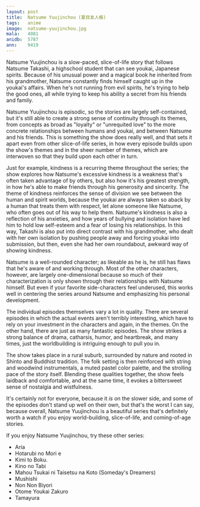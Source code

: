 ```yaml
---
layout: post
title:  Natsume Yuujinchou (夏目友人帳)
tags:   anime
image:  natsume-yuujinchou.jpg
mala:   4081
anidb:  5787
ann:    9419
---
```


Natsume Yuujinchou is a slow-paced, slice-of-life story that follows Natsume Takashi, a highschool student that can see youkai, Japanese spirits.
Because of his unusual power and a magical book he inherited from his grandmother, Natsume constantly finds himself caught up in the youkai's affairs.
When he's not running from evil spirits, he's trying to help the good ones, all while trying to keep his ability a secret from his friends and family.

Natsume Yuujinchou is episodic, so the stories are largely self-contained, but it's still able to create a strong sense of continuity through its themes, from concepts as broad as "loyalty" or "unrequited love" to the more concrete relationships between humans and youkai, and between Natsume and his friends.
This is something the show does really well, and that sets it apart even from other slice-of-life series, in how every episode builds upon the show's themes and in the sheer number of themes, which are interwoven so that they build upon each other in turn.

Just for example, kindness is a recurring theme throughout the series; the show explores how Natsume's excessive kindness is a weakness that's often taken advantage of by others, but also how it's his greatest strength, in how he's able to make friends through his generosity and sincerity.
The theme of kindness reinforces the sense of division we see between the human and spirit worlds, because the youkai are always taken so aback by a human that treats them with respect, let alone someone like Natsume, who often goes out of his way to help them.
Natsume's kindness is also a reflection of his anxieties, and how years of bullying and isolation have led him to hold low self-esteem and a fear of losing his relationships.
In this way, Takashi is also put into direct contrast with his grandmother, who dealt with her own isolation by pushing people away and forcing youkai into submission, but then, even she had her own roundabout, awkward way of showing kindness.

Natsume is a well-rounded character; as likeable as he is, he still has flaws that he's aware of and working through.
Most of the other characters, however, are largely one-dimensional because so much of their characterization is only shown through their relationships with Natsume himself.
But even if your favorite side-characters feel underused, this works well in centering the series around Natsume and emphasizing his personal development.

The individual episodes themselves vary a lot in quality.
There are several episodes in which the actual events aren't terribly interesting, which have to rely on your investment in the characters and again, in the themes.
On the other hand, there are just as many fantastic episodes.
The show strikes a strong balance of drama, catharsis, humor, and heartbreak, and many times, just the worldbuilding is intriguing enough to pull you in.

The show takes place in a rural suburb, surrounded by nature and rooted in Shinto and Buddhist tradition.
The folk setting is then reinforced with string and woodwind instrumentals, a muted pastel color palette, and the strolling pace of the story itself.
Blending these qualities together, the show feels laidback and comfortable, and at the same time, it evokes a bittersweet sense of nostalgia and wistfulness.

It's certainly not for everyone, because it *is* on the slower side, and some of the episodes don't stand up well on their own, but that's the worst I can say, because overall, Natsume Yuujinchou is a beautiful series that's definitely worth a watch if you enjoy world-building, slice-of-life, and coming-of-age stories.

If you enjoy Natsume Yuujinchou, try these other series:

* Aria
* Hotarubi no Mori e
* Kimi to Boku.
* Kino no Tabi
* Mahou Tsukai ni Taisetsu na Koto (Someday's Dreamers)
* Mushishi
* Non Non Biyori
* Otome Youkai Zakuro
* Tamayura